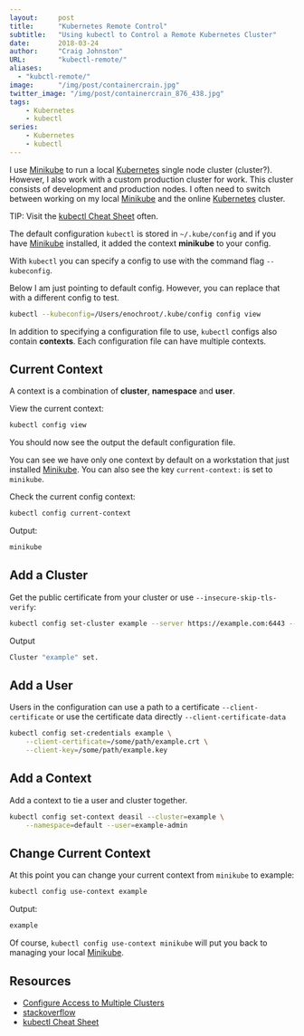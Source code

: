 ```yaml
---
layout:     post
title:      "Kubernetes Remote Control"
subtitle:   "Using kubectl to Control a Remote Kubernetes Cluster"
date:       2018-03-24
author:     "Craig Johnston"
URL:        "kubectl-remote/"
aliases:
  - "kubctl-remote/"
image:      "/img/post/containercrain.jpg"
twitter_image: "/img/post/containercrain_876_438.jpg"
tags:
    - Kubernetes
    - kubectl
series:
    - Kubernetes
    - kubectl
---
```


I use [Minikube] to run a local [Kubernetes] single node cluster (cluster?). However, I also work with a custom production cluster for work. This cluster consists of development and production nodes. I often need to switch between working on my local [Minikube] and the online [Kubernetes] cluster.

TIP: Visit the [kubectl Cheat Sheet] often.

The default configuration `kubectl` is stored in `~/.kube/config` and
if you have [Minikube] installed, it added the context **minikube** to your config.

With `kubectl` you can specify a config to use with the command flag `--kubeconfig`.

Below I am just pointing to default config. However, you can replace that with a different config to test.

```bash
kubectl --kubeconfig=/Users/enochroot/.kube/config config view
```

In addition to specifying a configuration file to use, `kubectl` configs also contain **contexts**. Each configuration file can have multiple contexts.


## Current Context

A context is a combination of **cluster**, **namespace** and **user**.

View the current context:
~~~ bash
kubectl config view
~~~
You should now see the output the default configuration file.

<script src="https://gist.github.com/cjimti/907264f486f2f4118b33969ce184e20d.js"></script>

You can see we have only one context by default on a workstation that just installed [Minikube]. You can also see the key `current-context:` is set to  `minikube`.

Check the current config context:

```bash
kubectl config current-context
```

Output:
```bash
minikube
```

## Add a Cluster

Get the public certificate from your cluster or use `--insecure-skip-tls-verify`:

```bash
kubectl config set-cluster example --server https://example.com:6443 --certificate-authority=example.ca
```

Output
```bash
Cluster "example" set.
```

## Add a User

Users in the configuration can use a path to a certificate `--client-certificate` or use the certificate data directly `--client-certificate-data`

```bash
kubectl config set-credentials example \
    --client-certificate=/some/path/example.crt \
    --client-key=/some/path/example.key
```

## Add a Context

Add a context to tie a user and cluster together.

```bash
kubectl config set-context deasil --cluster=example \
    --namespace=default --user=example-admin
```

## Change Current Context

At this point you can change your current context from `minikube` to example:

```bash
kubectl config use-context example
```

Output:
```bash
example
```

Of course, `kubectl config use-context minikube` will put you back
to managing your local [Minikube].


## Resources

- [Configure Access to Multiple Clusters](https://kubernetes.io/docs/tasks/access-application-cluster/configure-access-multiple-clusters/)
- [stackoverflow]
- [kubectl Cheat Sheet]

[kubectl Cheat Sheet]: https://kubernetes.io/docs/reference/kubectl/cheatsheet/
[Helm]: https://helm.sh/
[Kubernetes]: https://kubernetes.io/
[Minikube]: https://kubernetes.io/docs/getting-started-guides/minikube/
[stackoverflow]: https://stackoverflow.com/questions/36306904/configure-kubectl-command-to-access-remote-kubernetes-cluster-on-azure